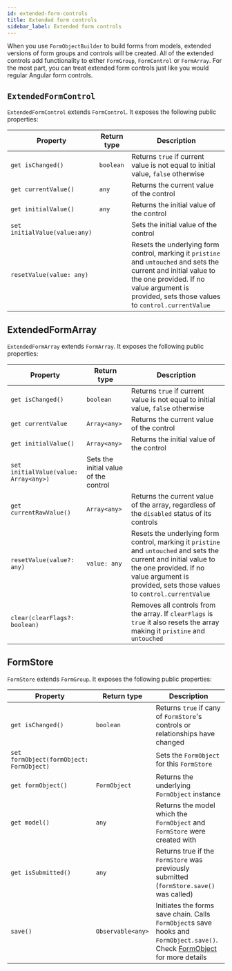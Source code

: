 ```yaml
---
id: extended-form-controls
title: Extended form controls
sidebar_label: Extended form controls
---
```


When you use `FormObjectBuilder` to build forms from models, extended versions of form groups and controls will be created.
All of the extended controls add functionality to either `FormGroup`, `FormControl` or `FormArray`. For the most part, you can treat extended form controls just like you would regular Angular form controls.


## `ExtendedFormControl`
`ExtendedFormControl` extends `FormControl`. It exposes the following public properties:

| Property  | Return type | Description |
| --------- | ------------- | ------------|
| `get isChanged()`  | `boolean` | Returns `true` if current value is not equal to initial value, `false` otherwise |
| `get currentValue()` | `any` | Returns the current value of the control | [TODO: Why does this cast numbers to string before returning?]
| `get initialValue()` | `any` | Returns the initial value of the control |
| `set initialValue(value:any)` | | Sets the initial value of the control |
| `resetValue(value: any)`   | | Resets the underlying form control, marking it `pristine` and `untouched` and sets the current and initial value to the one provided. If no value argument is provided, sets those values to `control.currentValue` |

## ExtendedFormArray
`ExtendedFormArray` extends `FormArray`. It exposes the following public properties:

| Property | Return type | Description |
| ---------| ------------- | ------------|
| `get isChanged()` | `boolean` | Returns `true` if current value is not equal to initial value, `false` otherwise |
| `get currentValue` | `Array<any>` | Returns the current value of the control |
| `get initialValue()` | `Array<any>` | Returns the initial value of the control |
| `set initialValue(value: Array<any>)` | Sets the initial value of the control |
| `get currentRawValue()` | `Array<any>` | Returns the current value of the array, regardless of the `disabled` status of its controls |
| `resetValue(value?: any)` | `value: any` | Resets the underlying form control, marking it `pristine` and `untouched` and sets the current and initial value to the one provided. If no value argument is provided, sets those values to `control.currentValue` |
| `clear(clearFlags?: boolean)` | | Removes all controls from the array. If `clearFlags` is `true` it also resets the array making it `pristine` and `untouched`|

## FormStore
`FormStore` extends `FormGroup`. It exposes the following public properties:

| Property | Return type | Description |
| ---------| ------------- | ------------|
| `get isChanged()` | `boolean` | Returns `true` if cany of `FormStore`'s controls or relationships have changed |
| `set formObject(formObject: FormObject)` | | Sets the `FormObject` for this `FormStore` |
| `get formObject()` | `FormObject` | Returns the underlying `FormObject` instance |
| `get model()` | `any` | Returns the model which the `FormObject` and `FormStore` were created with |
| `get isSubmitted()` | `any` | Returns true if the `FormStore` was previously submitted (`formStore.save()` was called) |
| `save()` | `Observable<any>` | Initiates the forms save chain. Calls `FormObject`s save hooks and `FormObject.save()`. Check [FormObject](form-object.md) for more details |
